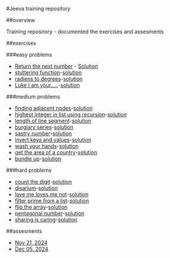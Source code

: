 #Jeeva training repository

##overview

Training reposirory - documented the exercises and assesments

##exercises

###easy problems
- [Return the next number](https://edabit.com/challenge/KjCS7occ9hfu5snpb) - [Solution](excercises/easy/list.py)
- [stuttering function](https://edabit.com/challenge/gt9LLufDCMHKMioh2)-[solution](excercises/easy/stutter.py)
- [radiens to degrees](https://edabit.com/challenge/2X2uZysLJ3CpsxLDD)-[solution](excercises/easy/raiantodegree.py)
- [Luke I am your.....](https://edabit.com/challenge/8pDH2SRutPoaQghgc)-[solution](excercises/easy/luke.py)


###medium problems
- [finding adjacent nodes](https://edabit.com/challenge/3DAkZHv2LZjgqWbvW)-[solution](excercises/medium/adjacentnode.py)
- [highest integer in list using recursion](https://edabit.com/challenge/xRMQG4Sxewx5agDRr)-[solution](excercises\medium\listrecursion.py)
- [length of line segment](https://edabit.com/challenge/9a8rXCGo4JE36juoF)-[solution](excercises/medium/lengthoflinesegment.py)
- [burglary series](https://edabit.com/challenge/9KEKJG5PZTFmG3Zau)-[solution](excercises/medium/burglary.py)
- [sastry number](https://edabit.com/challenge/KjSae7LTFzYTC256A)-[solution](excercises/medium/sastry.py)
- [invert keys and values](https://edabit.com/challenge/YTECpnCCeJsYqYvfF)-[solution](excercises/medium/invert.py)
- [wash your hands](https://edabit.com/challenge/XNqAFTw3shrxcEdWz)-[solution](excercises/medium/washhands.py)
- [get the area of a country](https://edabit.com/challenge/ejfdLAp673DwxSg5R)-[solution](excercises/medium/areaofcountry.py)
- [bundle up](https://edabit.com/challenge/saKcrsreCGXD28hgE)-[solution](excercises/medium/bundleup.py)


###hard problems
- [count the digit](https://edabit.com/challenge/wv6p5WR648oG6mTZx)-[solution](excercises/hard/countthedigit.py)
- [disarium](https://edabit.com/challenge/pyxXekyofGasXX2me)-[solution](excercises\hard\disarium.py)
- [love me,loves me not](https://edabit.com/challenge/wNfRFhnAefjJcXwQ4)-[solution](excercises/hard/love.py)
- [filter prime from a list](https://edabit.com/challenge/sPdaYSjgqpupa2B7q)-[solution](excercises/hard/filterprime.py)
- [flip the array](https://edabit.com/challenge/wytnq5RFKdMaD9GGM)-[solution](excercises/hard/flipthearray.py)
- [pentagonal number](https://edabit.com/challenge/wmdanmJkaT9waTg3y)-[solution](excercises/hard/pentagonalnumber.py)
- [sharing is caring](https://edabit.com/challenge/t5w3KeLXzs5ChWDMo)-[solution](excercises/hard/sharingiscaring.py)

##assesments
- [Nov 21, 2024](assessments/20241121/log.py)
- [Dec 05, 2024](assessments/20241205/python_task2.ipynb)

